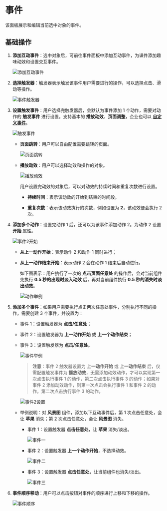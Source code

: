 # 事件

该面板展示和编辑当前选中对象的事件。

## 基础操作

1. **添加互动事件**：选中对象后，可前往事件面板中添加互动事件，为课件添加趣味动效和设置交互事件。

    ![添加互动事件](img/add_event.png)

2. **选择触发器**：触发器表示触发该事件用户需要进行的操作，可以选择点击、滑动等操作。

    ![事件触发器](img/Event_trigger.png)

3. **设置触发事件**：用户选择完触发器后，会默认为事件添加 1 个动作，需要对动作的 **触发事件** 进行设置。支持基本的 **播放动效**、**页面调整**，企业也可以 [**自定义事件**](../developer/develop-event/index.md)。

    ![触发事件](img/Event_triggerevent.png)

    - **页面跳转**：用户可以自由配置需要跳转的页面。

        ![页面跳转](img/Event_pagejump.png)

    - **播放动效**：用户可以选择动效和操作的对象。

        ![播放动效](img/Event_playaction.png)

        用户设置完动效的对象后，可以对动效的持续时间和重复次数进行设置。

        - **持续时间**：表示该动效的开始到结束的时间段。

        - **重复次数**：表示该动效执行的次数，例如设置为 **2**，该动效便会执行 2 次。

4. **添加多个动作**：设置完动作 1 后，还可以为该事件添加动作 2。为动作 2 设置 **开始** 属性。

    ![事件2开始](img/Event_action2.png)

    - **从上一动作开始**：表示动作 2 和动作 1 同时进行；
    - **从上一动作结束开始**：表示动作 2 会在动作 1 结束后自动进行。

        如下图表示：用户执行了一次的 **点击页面任意处** 的操作后，会对当前组件先执行 **0.5 秒的出现时淡入动效** 后，再对当前组件执行 **0.5 秒的消失时淡出动效**。

        ![动作举例](img/Event_actioneg.png)

5. **添加多个事件**：如果用户需要执行点击两次任意处事件，分别执行不同的操作，需要创建 3 个事件，并设置为：

    - 事件 1：设置触发器为 **点击/任意处**；
    - 事件 2：设置触发器为 **上一动作开始** 或 **上一个动作结束**；
    - 事件 3：设置触发器为 **点击/任意处**。

        ![事件举例](img/Event_eventeg.png)

        > **注意**：事件 2 触发器设置为 **上一动作开始** 或 **上一动作结束** 后，仅需配置触发事件为 **播放动效**，无需添加动效动作，才可以实现第一次点击执行事件 1 的动作，第二次点击执行事件 3 的动作；如果对事件 2 添加动效动作，则第一次点击会执行事件 1 和事件 2 的动作，第二次点击执行事件 3 的动作。

        ![事件2设置](img/Event_eventeg2.png)

    - 举例说明：对 **风景图** 组件，添加以下互动事件后，第 1 次点击任意处，会让 **苹果** 消失；第 2 次点击任意处，会让 **风景图** 消失。

        - 事件 1：设置触发器 **点击任意处**，让 **苹果** 消失/淡出。

            ![事件一](img/Event_event1.png)

        - 事件 2：设置触发器 **上一个动作开始**，不选择动效。

            ![事件二](img/Event_event2.png)

        - 事件 3：设置触发器 **点击任意处**，让当前组件也消失/淡出。

            ![事件三](img/Event_event3.png)

6. **事件顺序移动**：用户可以点击按钮对事件的顺序进行上移和下移的操作。

    ![事件顺序](img/Event_order.png)